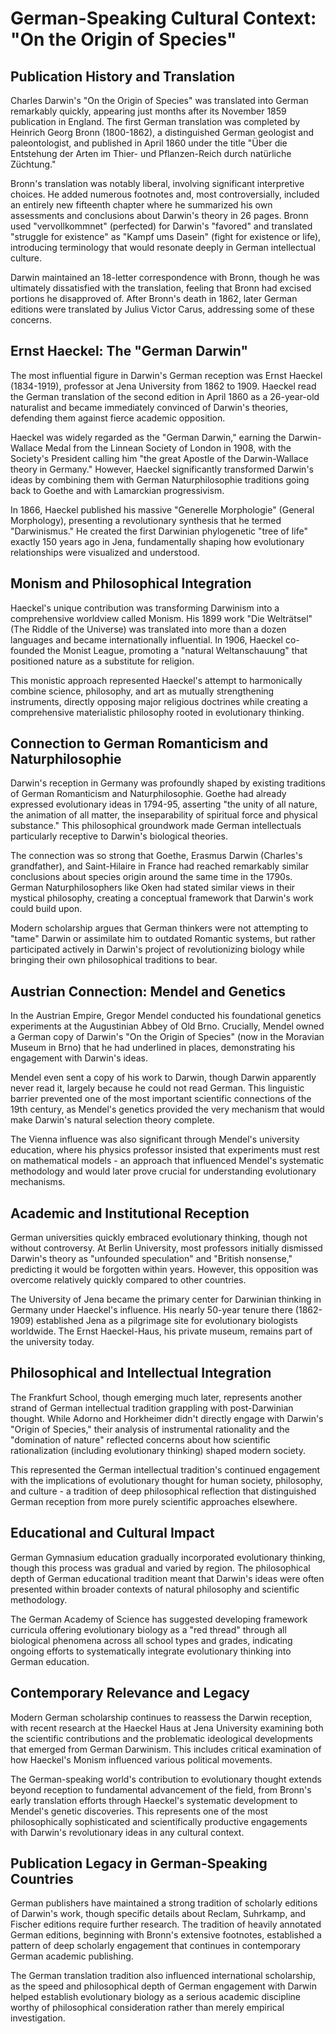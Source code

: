# German-Speaking Cultural Context: "On the Origin of Species"

## Publication History and Translation

Charles Darwin's "On the Origin of Species" was translated into German remarkably quickly, appearing just months after its November 1859 publication in England. The first German translation was completed by Heinrich Georg Bronn (1800-1862), a distinguished German geologist and paleontologist, and published in April 1860 under the title "Über die Entstehung der Arten im Thier- und Pflanzen-Reich durch natürliche Züchtung."

Bronn's translation was notably liberal, involving significant interpretive choices. He added numerous footnotes and, most controversially, included an entirely new fifteenth chapter where he summarized his own assessments and conclusions about Darwin's theory in 26 pages. Bronn used "vervollkommnet" (perfected) for Darwin's "favored" and translated "struggle for existence" as "Kampf ums Dasein" (fight for existence or life), introducing terminology that would resonate deeply in German intellectual culture.

Darwin maintained an 18-letter correspondence with Bronn, though he was ultimately dissatisfied with the translation, feeling that Bronn had excised portions he disapproved of. After Bronn's death in 1862, later German editions were translated by Julius Victor Carus, addressing some of these concerns.

## Ernst Haeckel: The "German Darwin"

The most influential figure in Darwin's German reception was Ernst Haeckel (1834-1919), professor at Jena University from 1862 to 1909. Haeckel read the German translation of the second edition in April 1860 as a 26-year-old naturalist and became immediately convinced of Darwin's theories, defending them against fierce academic opposition.

Haeckel was widely regarded as the "German Darwin," earning the Darwin-Wallace Medal from the Linnean Society of London in 1908, with the Society's President calling him "the great Apostle of the Darwin-Wallace theory in Germany." However, Haeckel significantly transformed Darwin's ideas by combining them with German Naturphilosophie traditions going back to Goethe and with Lamarckian progressivism.

In 1866, Haeckel published his massive "Generelle Morphologie" (General Morphology), presenting a revolutionary synthesis that he termed "Darwinismus." He created the first Darwinian phylogenetic "tree of life" exactly 150 years ago in Jena, fundamentally shaping how evolutionary relationships were visualized and understood.

## Monism and Philosophical Integration

Haeckel's unique contribution was transforming Darwinism into a comprehensive worldview called Monism. His 1899 work "Die Welträtsel" (The Riddle of the Universe) was translated into more than a dozen languages and became internationally influential. In 1906, Haeckel co-founded the Monist League, promoting a "natural Weltanschauung" that positioned nature as a substitute for religion.

This monistic approach represented Haeckel's attempt to harmonically combine science, philosophy, and art as mutually strengthening instruments, directly opposing major religious doctrines while creating a comprehensive materialistic philosophy rooted in evolutionary thinking.

## Connection to German Romanticism and Naturphilosophie

Darwin's reception in Germany was profoundly shaped by existing traditions of German Romanticism and Naturphilosophie. Goethe had already expressed evolutionary ideas in 1794-95, asserting "the unity of all nature, the animation of all matter, the inseparability of spiritual force and physical substance." This philosophical groundwork made German intellectuals particularly receptive to Darwin's biological theories.

The connection was so strong that Goethe, Erasmus Darwin (Charles's grandfather), and Saint-Hilaire in France had reached remarkably similar conclusions about species origin around the same time in the 1790s. German Naturphilosophers like Oken had stated similar views in their mystical philosophy, creating a conceptual framework that Darwin's work could build upon.

Modern scholarship argues that German thinkers were not attempting to "tame" Darwin or assimilate him to outdated Romantic systems, but rather participated actively in Darwin's project of revolutionizing biology while bringing their own philosophical traditions to bear.

## Austrian Connection: Mendel and Genetics

In the Austrian Empire, Gregor Mendel conducted his foundational genetics experiments at the Augustinian Abbey of Old Brno. Crucially, Mendel owned a German copy of Darwin's "On the Origin of Species" (now in the Moravian Museum in Brno) that he had underlined in places, demonstrating his engagement with Darwin's ideas.

Mendel even sent a copy of his work to Darwin, though Darwin apparently never read it, largely because he could not read German. This linguistic barrier prevented one of the most important scientific connections of the 19th century, as Mendel's genetics provided the very mechanism that would make Darwin's natural selection theory complete.

The Vienna influence was also significant through Mendel's university education, where his physics professor insisted that experiments must rest on mathematical models - an approach that influenced Mendel's systematic methodology and would later prove crucial for understanding evolutionary mechanisms.

## Academic and Institutional Reception

German universities quickly embraced evolutionary thinking, though not without controversy. At Berlin University, most professors initially dismissed Darwin's theory as "unfounded speculation" and "British nonsense," predicting it would be forgotten within years. However, this opposition was overcome relatively quickly compared to other countries.

The University of Jena became the primary center for Darwinian thinking in Germany under Haeckel's influence. His nearly 50-year tenure there (1862-1909) established Jena as a pilgrimage site for evolutionary biologists worldwide. The Ernst Haeckel-Haus, his private museum, remains part of the university today.

## Philosophical and Intellectual Integration

The Frankfurt School, though emerging much later, represents another strand of German intellectual tradition grappling with post-Darwinian thought. While Adorno and Horkheimer didn't directly engage with Darwin's "Origin of Species," their analysis of instrumental rationality and the "domination of nature" reflected concerns about how scientific rationalization (including evolutionary thinking) shaped modern society.

This represented the German intellectual tradition's continued engagement with the implications of evolutionary thought for human society, philosophy, and culture - a tradition of deep philosophical reflection that distinguished German reception from more purely scientific approaches elsewhere.

## Educational and Cultural Impact

German Gymnasium education gradually incorporated evolutionary thinking, though this process was gradual and varied by region. The philosophical depth of German educational tradition meant that Darwin's ideas were often presented within broader contexts of natural philosophy and scientific methodology.

The German Academy of Science has suggested developing framework curricula offering evolutionary biology as a "red thread" through all biological phenomena across all school types and grades, indicating ongoing efforts to systematically integrate evolutionary thinking into German education.

## Contemporary Relevance and Legacy

Modern German scholarship continues to reassess the Darwin reception, with recent research at the Haeckel Haus at Jena University examining both the scientific contributions and the problematic ideological developments that emerged from German Darwinism. This includes critical examination of how Haeckel's Monism influenced various political movements.

The German-speaking world's contribution to evolutionary thought extends beyond reception to fundamental advancement of the field, from Bronn's early translation efforts through Haeckel's systematic development to Mendel's genetic discoveries. This represents one of the most philosophically sophisticated and scientifically productive engagements with Darwin's revolutionary ideas in any cultural context.

## Publication Legacy in German-Speaking Countries

German publishers have maintained a strong tradition of scholarly editions of Darwin's work, though specific details about Reclam, Suhrkamp, and Fischer editions require further research. The tradition of heavily annotated German editions, beginning with Bronn's extensive footnotes, established a pattern of deep scholarly engagement that continues in contemporary German academic publishing.

The German translation tradition also influenced international scholarship, as the speed and philosophical depth of German engagement with Darwin helped establish evolutionary biology as a serious academic discipline worthy of philosophical consideration rather than merely empirical investigation.